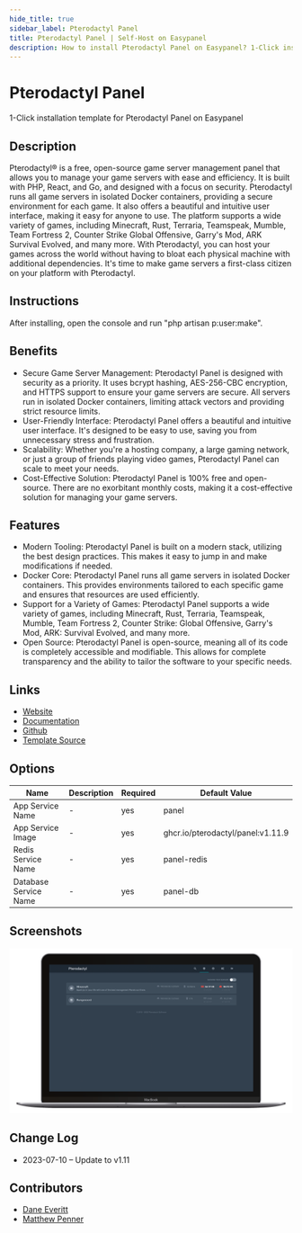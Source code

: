 ```yaml
---
hide_title: true
sidebar_label: Pterodactyl Panel
title: Pterodactyl Panel | Self-Host on Easypanel
description: How to install Pterodactyl Panel on Easypanel? 1-Click installation template for Pterodactyl Panel on Easypanel
---
```


<!-- generated -->

# Pterodactyl Panel

1-Click installation template for Pterodactyl Panel on Easypanel

## Description

Pterodactyl® is a free, open-source game server management panel that allows you to manage your game servers with ease and efficiency. It is built with PHP, React, and Go, and designed with a focus on security. Pterodactyl runs all game servers in isolated Docker containers, providing a secure environment for each game. It also offers a beautiful and intuitive user interface, making it easy for anyone to use. The platform supports a wide variety of games, including Minecraft, Rust, Terraria, Teamspeak, Mumble, Team Fortress 2, Counter Strike Global Offensive, Garry&#39;s Mod, ARK Survival Evolved, and many more. With Pterodactyl, you can host your games across the world without having to bloat each physical machine with additional dependencies. It&#39;s time to make game servers a first-class citizen on your platform with Pterodactyl.

## Instructions

After installing, open the console and run &quot;php artisan p:user:make&quot;.

## Benefits

- Secure Game Server Management: Pterodactyl Panel is designed with security as a priority. It uses bcrypt hashing, AES-256-CBC encryption, and HTTPS support to ensure your game servers are secure. All servers run in isolated Docker containers, limiting attack vectors and providing strict resource limits.
- User-Friendly Interface: Pterodactyl Panel offers a beautiful and intuitive user interface. It's designed to be easy to use, saving you from unnecessary stress and frustration.
- Scalability: Whether you're a hosting company, a large gaming network, or just a group of friends playing video games, Pterodactyl Panel can scale to meet your needs.
- Cost-Effective Solution: Pterodactyl Panel is 100% free and open-source. There are no exorbitant monthly costs, making it a cost-effective solution for managing your game servers.

## Features

- Modern Tooling: Pterodactyl Panel is built on a modern stack, utilizing the best design practices. This makes it easy to jump in and make modifications if needed.
- Docker Core: Pterodactyl Panel runs all game servers in isolated Docker containers. This provides environments tailored to each specific game and ensures that resources are used efficiently.
- Support for a Variety of Games: Pterodactyl Panel supports a wide variety of games, including Minecraft, Rust, Terraria, Teamspeak, Mumble, Team Fortress 2, Counter Strike: Global Offensive, Garry's Mod, ARK: Survival Evolved, and many more.
- Open Source: Pterodactyl Panel is open-source, meaning all of its code is completely accessible and modifiable. This allows for complete transparency and the ability to tailor the software to your specific needs.

## Links

- [Website](https://pterodactyl.io/)
- [Documentation](https://pterodactyl.io/project/introduction.html)
- [Github](https://github.com/pterodactyl/panel)
- [Template Source](https://github.com/easypanel-io/templates/tree/main/templates/pterodactyl-panel)

## Options

Name | Description | Required | Default Value
-|-|-|-
App Service Name | - | yes | panel
App Service Image | - | yes | ghcr.io/pterodactyl/panel:v1.11.9
Redis Service Name | - | yes | panel-redis
Database Service Name | - | yes | panel-db

## Screenshots

![Pterodactyl Panel Screenshot](./assets/screenshot.png)

## Change Log

- 2023-07-10 – Update to v1.11

## Contributors

- [Dane Everitt](https://github.com/DaneEveritt)
- [Matthew Penner](https://github.com/matthewpi)
